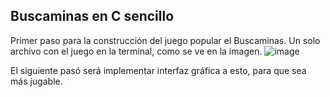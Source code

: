 ## Buscaminas en C sencillo
Primer paso para la construcción del juego popular el Buscaminas. Un solo archivo con el juego en la terminal, como se ve en la imagen.
![image](https://github.com/jinxand159/Buscaminas/assets/107865453/5bb38d18-38e3-4f9c-9c1c-37a7202d49fa)

El siguiente pasó será implementar interfaz gráfica a esto, para que sea más jugable.
